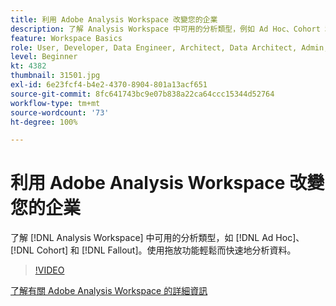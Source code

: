 ```yaml
---
title: 利用 Adobe Analysis Workspace 改變您的企業
description: 了解 Analysis Workspace 中可用的分析類型，例如 Ad Hoc、Cohort 和 Fallout。使用拖放功能輕鬆而快速地分析資料。
feature: Workspace Basics
role: User, Developer, Data Engineer, Architect, Data Architect, Admin, Leader
level: Beginner
kt: 4382
thumbnail: 31501.jpg
exl-id: 6e23fcf4-b4e2-4370-8904-801a13acf651
source-git-commit: 8fc641743bc9e07b838a22ca64ccc15344d52764
workflow-type: tm+mt
source-wordcount: '73'
ht-degree: 100%

---
```


# 利用 Adobe Analysis Workspace 改變您的企業

了解 [!DNL Analysis Workspace] 中可用的分析類型，如 [!DNL Ad Hoc]、[!DNL Cohort] 和 [!DNL Fallout]。使用拖放功能輕鬆而快速地分析資料。

>[!VIDEO](https://video.tv.adobe.com/v/31501/?quality=12&learn=on)

[了解有關 Adobe Analysis Workspace 的詳細資訊](https://business.adobe.com/products/analytics/ad-hoc-analysis.html?sdid=T32PLYTV&mv=search)
